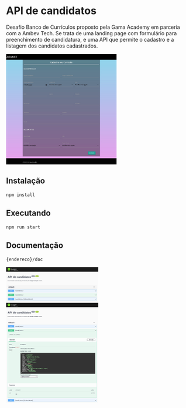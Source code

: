 # API de candidatos

Desafio Banco de Currículos proposto pela Gama Academy em parceria com a Ambev Tech.
Se trata de uma landing page com formulário para preenchimento de candidatura, e uma API que permite o cadastro e a listagem dos candidatos cadastrados.

<img src="https://github.com/cinthya-morales/banco_de_curriculo/blob/main/public/images/landing_page.png?raw=true" width="60%">

## Instalação

    npm install

## Executando

    npm run start

## Documentação

    {endereco}/doc

<img src="https://github.com/cinthya-morales/banco_de_curriculo/blob/main/public/images/doc_swagger.png?raw=true" width="50%">
<img src="https://github.com/cinthya-morales/banco_de_curriculo/blob/main/public/images/candidato_model.png" width="50%">

